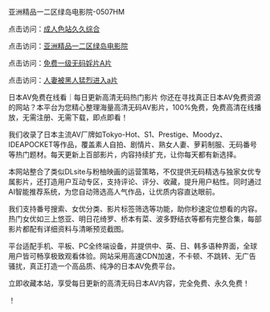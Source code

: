 亚洲精品一二区绿岛电影院-0507HM

点击访问：<a href="https://vassv.pages.dev/">成人色站久久综合</a>

点击访问：<a href="https://gsd-agv.pages.dev/">亚洲精品一二区绿岛电影院</a>

点击访问：<a href="https://bered.pages.dev/">免费一级无码婬片A片</a>

点击访问：<a href="https://gda-c7m.pages.dev/">人妻被黑人猛烈进入a片</a>

日本AV免费在线看｜每日更新高清无码热门影片
你还在寻找真正日本AV免费资源的网站？本平台为您精心整理海量高清无码AV影片，100%免费，免费高清在线播放，无需注册、无需下载，即点即看！

我们收录了日本主流AV厂牌如Tokyo-Hot、S1、Prestige、Moodyz、IDEAPOCKET等作品，覆盖素人自拍、剧情片、熟女人妻、萝莉制服、无码番号等热门题材。每天更新上百部影片，内容持续扩充，让你每天都有新选择。

本网站整合了类似DLsite与粉柚映画的运营策略，不仅提供无码精选与独家女优专属影片，还打造用户互动专区，支持评论、评分、收藏，提升用户粘性。同时通过AI智能推荐系统，为您自动筛选高人气作品，让优质内容直达眼前。

我们支持番号搜索、女优分类、影片标签筛选等功能，助你秒速定位想看的内容。热门女优如三上悠亚、明日花绮罗、桥本有菜、波多野结衣等都有完整合集，每部影片都配有详细资料与清晰预览截图。

平台适配手机、平板、PC全终端设备，并提供中、英、日、韩多语种界面，全球用户皆可畅享极致观看体验。网站采用高速CDN加速，不卡顿、不跳转、无广告骚扰，真正打造一个高品质、纯净的日本AV免费平台。

立即收藏本站，享受每日更新的高清无码日本AV内容，完全免费、永久免费！

！

<span style="display:none;">[Canonical link](）</span>
